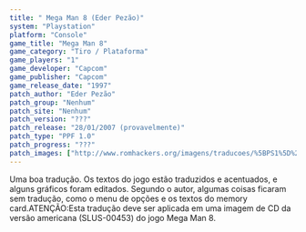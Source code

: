 ```yaml
---
title: " Mega Man 8 (Eder Pezão)"
system: "Playstation"
platform: "Console"
game_title: "Mega Man 8"
game_category: "Tiro / Plataforma"
game_players: "1"
game_developer: "Capcom"
game_publisher: "Capcom"
game_release_date: "1997"
patch_author: "Eder Pezão"
patch_group: "Nenhum"
patch_site: "Nenhum"
patch_version: "???"
patch_release: "28/01/2007 (provavelmente)"
patch_type: "PPF 1.0"
patch_progress: "???"
patch_images: ["http://www.romhackers.org/imagens/traducoes/%5BPS1%5D%20Mega%20Man%208%20-%20Eder%20Pez%C3%A3o%20-%201.gif","http://www.romhackers.org/imagens/traducoes/%5BPS1%5D%20Mega%20Man%208%20-%20Eder%20Pez%C3%A3o%20-%202.gif","http://www.romhackers.org/imagens/traducoes/%5BPS1%5D%20Mega%20Man%208%20-%20Eder%20Pez%C3%A3o%20-%203.gif"]
---
```

Uma boa tradução. Os textos do jogo estão traduzidos e acentuados, e alguns gráficos foram editados. Segundo o autor, algumas coisas ficaram sem tradução, como o menu de opções e os textos do memory card.ATENÇÃO:Esta tradução deve ser aplicada em uma imagem de CD da versão americana (SLUS-00453) do jogo Mega Man 8.